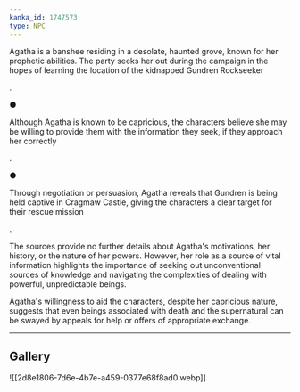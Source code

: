 ```yaml
---
kanka_id: 1747573
type: NPC
---
```


Agatha is a banshee residing in a desolate, haunted grove, known for her prophetic abilities. The party seeks her out during the campaign in the hopes of learning the location of the kidnapped Gundren Rockseeker

.

●

Although Agatha is known to be capricious, the characters believe she may be willing to provide them with the information they seek, if they approach her correctly

.

●

Through negotiation or persuasion, Agatha reveals that Gundren is being held captive in Cragmaw Castle, giving the characters a clear target for their rescue mission

.

The sources provide no further details about Agatha's motivations, her history, or the nature of her powers. However, her role as a source of vital information highlights the importance of seeking out unconventional sources of knowledge and navigating the complexities of dealing with powerful, unpredictable beings.

Agatha's willingness to aid the characters, despite her capricious nature, suggests that even beings associated with death and the supernatural can be swayed by appeals for help or offers of appropriate exchange.

***
## Gallery
![[2d8e1806-7d6e-4b7e-a459-0377e68f8ad0.webp]]